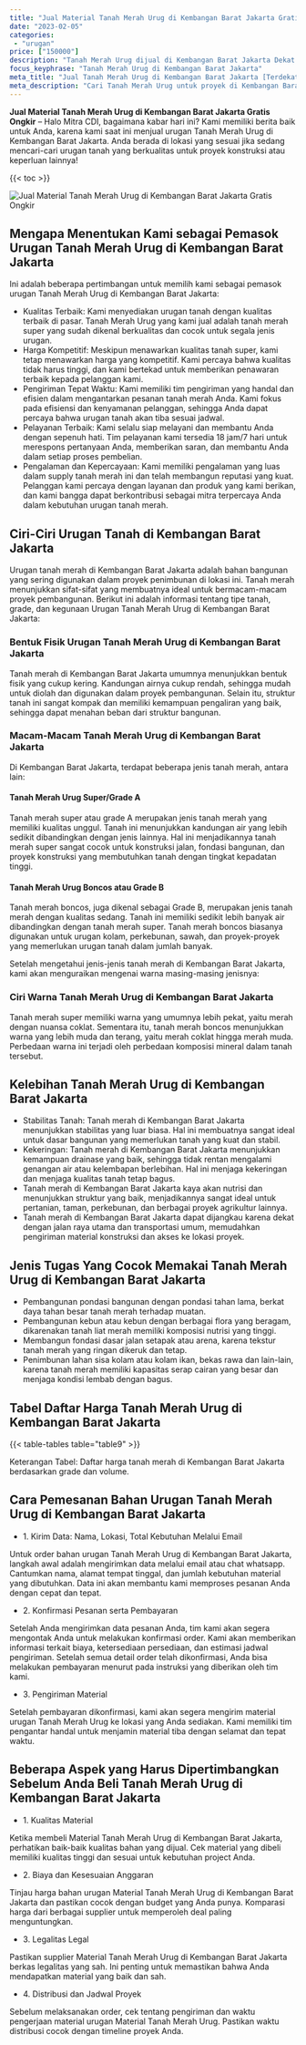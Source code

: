 ```yaml
---
title: "Jual Material Tanah Merah Urug di Kembangan Barat Jakarta Gratis Ongkir"
date: "2023-02-05"
categories:
 - "urugan"
price: ["150000"]
description: "Tanah Merah Urug dijual di Kembangan Barat Jakarta Dekat. Tanah Merah Urug ini sering digunakan dalam proyek konstruksi sebagai bahan urugan yang berkualitas dan tepat guna. Silakan hubungi kami untuk informasi lebih lanjut."
focus_keyphrase: "Tanah Merah Urug di Kembangan Barat Jakarta"
meta_title: "Jual Tanah Merah Urug di Kembangan Barat Jakarta [Terdekat] - CDI"
meta_description: "Cari Tanah Merah Urug untuk proyek di Kembangan Barat Jakarta? Kami menyediakan Tanah Merah Urug berkualitas untuk urugan lahan. Dapatkan penawaran terbaik sekarang."
---
```


**Jual Material Tanah Merah Urug di Kembangan Barat Jakarta Gratis Ongkir** – Halo Mitra CDI, bagaimana kabar hari ini? Kami memiliki berita baik untuk Anda, karena kami saat ini menjual urugan Tanah Merah Urug di Kembangan Barat Jakarta. Anda berada di lokasi yang sesuai jika sedang mencari-cari urugan tanah yang berkualitas untuk proyek konstruksi atau keperluan lainnya!

{{< toc >}}

![Jual Material Tanah Merah Urug di Kembangan Barat Jakarta Gratis Ongkir](/images/tanah/tanah-urug-31.jpg)

## Mengapa Menentukan Kami sebagai Pemasok Urugan Tanah Merah Urug di Kembangan Barat Jakarta

Ini adalah beberapa pertimbangan untuk memilih kami sebagai pemasok urugan Tanah Merah Urug di Kembangan Barat Jakarta:

*   Kualitas Terbaik: Kami menyediakan urugan tanah dengan kualitas terbaik di pasar. Tanah Merah Urug yang kami jual adalah tanah merah super yang sudah dikenal berkualitas dan cocok untuk segala jenis urugan.
*   Harga Kompetitif: Meskipun menawarkan kualitas tanah super, kami tetap menawarkan harga yang kompetitif. Kami percaya bahwa kualitas tidak harus tinggi, dan kami bertekad untuk memberikan penawaran terbaik kepada pelanggan kami.
*   Pengiriman Tepat Waktu: Kami memiliki tim pengiriman yang handal dan efisien dalam mengantarkan pesanan tanah merah Anda. Kami fokus pada efisiensi dan kenyamanan pelanggan, sehingga Anda dapat percaya bahwa urugan tanah akan tiba sesuai jadwal.
*   Pelayanan Terbaik: Kami selalu siap melayani dan membantu Anda dengan sepenuh hati. Tim pelayanan kami tersedia 18 jam/7 hari untuk merespons pertanyaan Anda, memberikan saran, dan membantu Anda dalam setiap proses pembelian.
*   Pengalaman dan Kepercayaan: Kami memiliki pengalaman yang luas dalam supply tanah merah ini dan telah membangun reputasi yang kuat. Pelanggan kami percaya dengan layanan dan produk yang kami berikan, dan kami bangga dapat berkontribusi sebagai mitra terpercaya Anda dalam kebutuhan urugan tanah merah.

## Ciri-Ciri Urugan Tanah di Kembangan Barat Jakarta

Urugan tanah merah di Kembangan Barat Jakarta adalah bahan bangunan yang sering digunakan dalam proyek penimbunan di lokasi ini. Tanah merah menunjukkan sifat-sifat yang membuatnya ideal untuk bermacam-macam proyek pembangunan. Berikut ini adalah informasi tentang tipe tanah, grade, dan kegunaan Urugan Tanah Merah Urug di Kembangan Barat Jakarta:

### Bentuk Fisik Urugan Tanah Merah Urug di Kembangan Barat Jakarta

Tanah merah di Kembangan Barat Jakarta umumnya menunjukkan bentuk fisik yang cukup kering. Kandungan airnya cukup rendah, sehingga mudah untuk diolah dan digunakan dalam proyek pembangunan. Selain itu, struktur tanah ini sangat kompak dan memiliki kemampuan pengaliran yang baik, sehingga dapat menahan beban dari struktur bangunan.

### Macam-Macam Tanah Merah Urug di Kembangan Barat Jakarta

Di Kembangan Barat Jakarta, terdapat beberapa jenis tanah merah, antara lain:

#### Tanah Merah Urug Super/Grade A

Tanah merah super atau grade A merupakan jenis tanah merah yang memiliki kualitas unggul. Tanah ini menunjukkan kandungan air yang lebih sedikit dibandingkan dengan jenis lainnya. Hal ini menjadikannya tanah merah super sangat cocok untuk konstruksi jalan, fondasi bangunan, dan proyek konstruksi yang membutuhkan tanah dengan tingkat kepadatan tinggi.

#### Tanah Merah Urug Boncos atau Grade B

Tanah merah boncos, juga dikenal sebagai Grade B, merupakan jenis tanah merah dengan kualitas sedang. Tanah ini memiliki sedikit lebih banyak air dibandingkan dengan tanah merah super. Tanah merah boncos biasanya digunakan untuk urugan kolam, perkebunan, sawah, dan proyek-proyek yang memerlukan urugan tanah dalam jumlah banyak.

Setelah mengetahui jenis-jenis tanah merah di Kembangan Barat Jakarta, kami akan menguraikan mengenai warna masing-masing jenisnya:

### Ciri Warna Tanah Merah Urug di Kembangan Barat Jakarta

Tanah merah super memiliki warna yang umumnya lebih pekat, yaitu merah dengan nuansa coklat. Sementara itu, tanah merah boncos menunjukkan warna yang lebih muda dan terang, yaitu merah coklat hingga merah muda. Perbedaan warna ini terjadi oleh perbedaan komposisi mineral dalam tanah tersebut.

## Kelebihan Tanah Merah Urug di Kembangan Barat Jakarta

*   Stabilitas Tanah: Tanah merah di Kembangan Barat Jakarta menunjukkan stabilitas yang luar biasa. Hal ini membuatnya sangat ideal untuk dasar bangunan yang memerlukan tanah yang kuat dan stabil.
*   Kekeringan: Tanah merah di Kembangan Barat Jakarta menunjukkan kemampuan drainase yang baik, sehingga tidak rentan mengalami genangan air atau kelembapan berlebihan. Hal ini menjaga kekeringan dan menjaga kualitas tanah tetap bagus.
*   Tanah merah di Kembangan Barat Jakarta kaya akan nutrisi dan menunjukkan struktur yang baik, menjadikannya sangat ideal untuk pertanian, taman, perkebunan, dan berbagai proyek agrikultur lainnya.
*   Tanah merah di Kembangan Barat Jakarta dapat dijangkau karena dekat dengan jalan raya utama dan transportasi umum, memudahkan pengiriman material konstruksi dan akses ke lokasi proyek.

## Jenis Tugas Yang Cocok Memakai Tanah Merah Urug di Kembangan Barat Jakarta

*   Pembangunan pondasi bangunan dengan pondasi tahan lama, berkat daya tahan besar tanah merah terhadap muatan.
*   Pembangunan kebun atau kebun dengan berbagai flora yang beragam, dikarenakan tanah liat merah memiliki komposisi nutrisi yang tinggi.
*   Membangun fondasi dasar jalan setapak atau arena, karena tekstur tanah merah yang ringan dikeruk dan tetap.
*   Penimbunan lahan sisa kolam atau kolam ikan, bekas rawa dan lain-lain, karena tanah merah memiliki kapasitas serap cairan yang besar dan menjaga kondisi lembab dengan bagus.

## Tabel Daftar Harga Tanah Merah Urug di Kembangan Barat Jakarta

{{< table-tables table="table9" >}}

Keterangan Tabel: Daftar harga tanah merah di Kembangan Barat Jakarta berdasarkan grade dan volume.

## Cara Pemesanan Bahan Urugan Tanah Merah Urug di Kembangan Barat Jakarta

*   1\. Kirim Data: Nama, Lokasi, Total Kebutuhan Melalui Email

Untuk order bahan urugan Tanah Merah Urug di Kembangan Barat Jakarta, langkah awal adalah mengirimkan data melalui email atau chat whatsapp. Cantumkan nama, alamat tempat tinggal, dan jumlah kebutuhan material yang dibutuhkan. Data ini akan membantu kami memproses pesanan Anda dengan cepat dan tepat.
*   2\. Konfirmasi Pesanan serta Pembayaran

Setelah Anda mengirimkan data pesanan Anda, tim kami akan segera mengontak Anda untuk melakukan konfirmasi order. Kami akan memberikan informasi terkait biaya, ketersediaan persediaan, dan estimasi jadwal pengiriman. Setelah semua detail order telah dikonfirmasi, Anda bisa melakukan pembayaran menurut pada instruksi yang diberikan oleh tim kami.
*   3\. Pengiriman Material

Setelah pembayaran dikonfirmasi, kami akan segera mengirim material urugan Tanah Merah Urug ke lokasi yang Anda sediakan. Kami memiliki tim pengantar handal untuk menjamin material tiba dengan selamat dan tepat waktu.

## Beberapa Aspek yang Harus Dipertimbangkan Sebelum Anda Beli Tanah Merah Urug di Kembangan Barat Jakarta

*   1\. Kualitas Material

Ketika membeli Material Tanah Merah Urug di Kembangan Barat Jakarta, perhatikan baik-baik kualitas bahan yang dijual. Cek material yang dibeli memiliki kualitas tinggi dan sesuai untuk kebutuhan project Anda.
*   2\. Biaya dan Kesesuaian Anggaran

Tinjau harga bahan urugan Material Tanah Merah Urug di Kembangan Barat Jakarta dan pastikan cocok dengan budget yang Anda punya. Komparasi harga dari berbagai supplier untuk memperoleh deal paling menguntungkan.
*   3\. Legalitas Legal

Pastikan supplier Material Tanah Merah Urug di Kembangan Barat Jakarta berkas legalitas yang sah. Ini penting untuk memastikan bahwa Anda mendapatkan material yang baik dan sah.
*   4\. Distribusi dan Jadwal Proyek

Sebelum melaksanakan order, cek tentang pengiriman dan waktu pengerjaan material urugan Material Tanah Merah Urug. Pastikan waktu distribusi cocok dengan timeline proyek Anda.